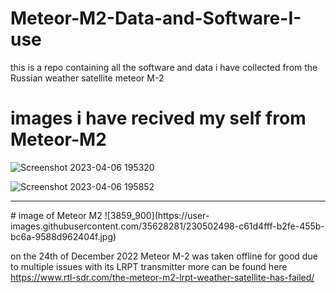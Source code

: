 # Meteor-M2-Data-and-Software-I-use
this is a repo containing all the software and data i have collected from the Russian weather satellite meteor M-2

# images i have recived my self from Meteor-M2

![Screenshot 2023-04-06 195320](https://user-images.githubusercontent.com/35628281/230469462-e7df274d-365d-4da7-a859-0d4cef8e4676.png)

![Screenshot 2023-04-06 195852](https://user-images.githubusercontent.com/35628281/230470664-9bfc0365-b952-4231-818d-42c11c0d0667.png)

<hr>
# image of Meteor M2
![3859_900](https://user-images.githubusercontent.com/35628281/230502498-c61d4fff-b2fe-455b-bc6a-9588d962404f.jpg)

on the 24th of December 2022 Meteor M-2 was taken offline for good due to multiple issues with its LRPT transmitter
more can be found here https://www.rtl-sdr.com/the-meteor-m2-lrpt-weather-satellite-has-failed/

